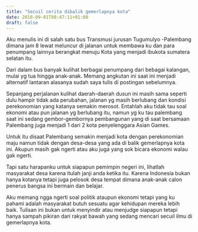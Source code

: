 ```yaml
---
title: "Secuil cerita dibalik gemerlapnya kota"
date: 2018-09-01T08:47:11+01:00
draft: false
---
```


Aku menulis ini di salah satu bus Transmusi jurusan Tugumulyo -Palembang dimana jam 8 lewat meluncur di jalanan untuk membawa ku dan para penumpang lainnya berangkat menuju Kota yang menjadi ibukota sumatera selatan itu.

Dari dalam bus banyak kulihat berbagai penumpang dari bebagai kalangan, mulai yg tua hingga anak-anak. Memang angkutan ini saat ini menjadi alternatif lantaran alasanya sudah saya tulis di postingan sebelumnya.

Sepanjang perjalanan kulihat daerah-daerah dusun ini masih sama seperti dulu hampir tidak ada perubahan, jalanan yg masih berlubang dan kondisi perekonomian yang katanya semakin merosot. Entahlah aku tidak tau soal ekonomi atau pun jalanan yg berlubang itu, namun yg ku tau palembang saat ini sedang gembor-gembornya pembangunan yang di saat bersamaan Palembang juga menjadi 1 dari 2 kota penyelenggara Asian Games.

Untuk itu disaat Palembang semakin menjadi kota dengan perekonomian maju namun tidak dengan desa-desa yang ada di balik gemerlapnya kota ini. Akupun masih gak ngerti atau aku juga yang sok bicara ekonomi walau gak ngerti.

Tapi satu harapanku untuk siapapun pemimpin negeri ini, lihatlah masyarakat desa karena itulah janji anda ketika itu. Karena Indonesia bukan hanya kotanya tetapi juga pelosok desa tempat dimana anak-anak calon penerus bangsa ini bermain dan belajar.

Aku memang ngga ngerti soal politik ataupun ekonomi tetapi yang ku pahami adalah masyarakat butuh sesuatu agar kehidupan mereka lebih baik. Tulisan ini bukan untuk menyindir atau menjudge siapapun tetapi hanya sampah pikiran dari rakyat bawah yang sedang mencari secuil ilmu di gemerlapnya kota.